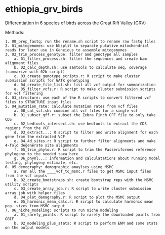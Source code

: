 # ethiopia_grv_birds
Differentiation in 6 species of birds across the Great Rift Valley (GRV)

Methods:

    1. 00_prep_fastq: run the rename.sh script to rename raw fastq files
    2. 01_mitogenomes: use bbsplit to separate putative mitochondrial reads for later use in Geneious to assemble mitogenomes
    3. 02_trim_process_genotype: filter and genotype all samples
        a. 01_filter_process.sh: filter the sequences and create bam alignment files
        b. 02_calc_depth.sh: use samtools to calculate seq. coverage (summarize with 02b script)
        c. 03_create_genotype_scripts.r: R script to make cluster submission scripts for GATK genotyping
        d. 04_create_file_list.sh: list all vcf output for summarization
        e. 05_filter_vcfs.r: R script to make cluster submission scripts for vcf filtering
    4. 03_structure: use each of the R scripts to convert filtered vcf files to STRUCTURE input files
    5. 04_mutation_rate: calculate mutation rates from vcf files
        a. 00_cat_vcf.sh: combine all vcf files for a single vcf
        b. 01_subset_gff.r: subset the Zebra Finch GFF file to only take CDS
        c. 02_bedtools_intersect.sh: use bedtools to extract the CDS regions from the VCF
        d. 03_extract...: R script to filter and write alignment for each gene from the extracted VCF
        e. 04_4d_sites.r: R script to further filter alignments and make 4-fold degenerate site alignments
        f. 05_trim_phylo.r: R script to trim the Passeriformes reference phylogeny to the needed taxa here
        g. 06_phyml...: information and calculatations about running model testing, phylogeny estimate, etc.
    6. 05_demography: demographic anaylses using MSMC
        a. run all the ____vcf_to_msmc.r files to get MSMC input files from the vcf inputs
        b. 02_create_bootstraps.sh: create bootstrap reps with the MSMC utility scripts
        c. 03_create_array_job.r: R script to write cluster submission array job with helper files
        d. 04_plot_demography.r: R script to plot the MSMC output
        e. 05_harmonic_mean_calc.r: R script to calculate harmonic mean pop. sizes from MSMC output
    7. 06_niche_modeling: scripts to run niche modeling
        a. 01_rarefy_points: R script to rarefy the downloaded points from GBIF
        b. 02_modeling_plus_stats: R script to perform ENM and some stats on the output models
